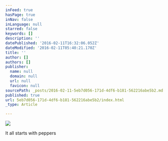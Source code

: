 ```yaml
---
inFeed: true
hasPage: true
inNav: false
inLanguage: null
starred: false
keywords: []
description: ''
datePublished: '2016-02-11T16:32:06.052Z'
dateModified: '2016-02-11T05:40:21.170Z'
title: ''
author: []
authors: []
publisher:
  name: null
  domain: null
  url: null
  favicon: null
sourcePath: _posts/2016-02-11-5eb7d056-171d-4df6-b181-562216abe5b2.md
published: true
url: 5eb7d056-171d-4df6-b181-562216abe5b2/index.html
_type: Article

---
```

![](https://the-grid-user-content.s3-us-west-2.amazonaws.com/76993280-a387-4230-b582-99bcb8d85496.jpg)

It all starts with peppers